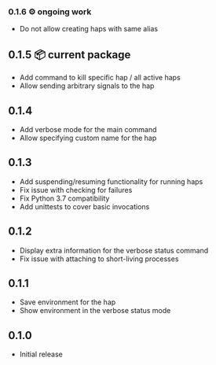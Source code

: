### 0.1.6 ⚙️ ongoing work

* Do not allow creating haps with same alias


## 0.1.5 📦 current package

* Add command to kill specific hap / all active haps
* Allow sending arbitrary signals to the hap


## 0.1.4

* Add verbose mode for the main command
* Allow specifying custom name for the hap


## 0.1.3

* Add suspending/resuming functionality for running haps
* Fix issue with checking for failures
* Fix Python 3.7 compatibility
* Add unittests to cover basic invocations


## 0.1.2

* Display extra information for the verbose status command
* Fix issue with attaching to short-living processes


## 0.1.1

* Save environment for the hap
* Show environment in the verbose status mode


## 0.1.0

* Initial release
